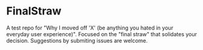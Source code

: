 # FinalStraw
A test repo for "Why I moved off 'X' (be anything you hated in your everyday user experience)". Focused on the "final straw" that solidates your decision. Suggestions by submiting issues are welcome.

